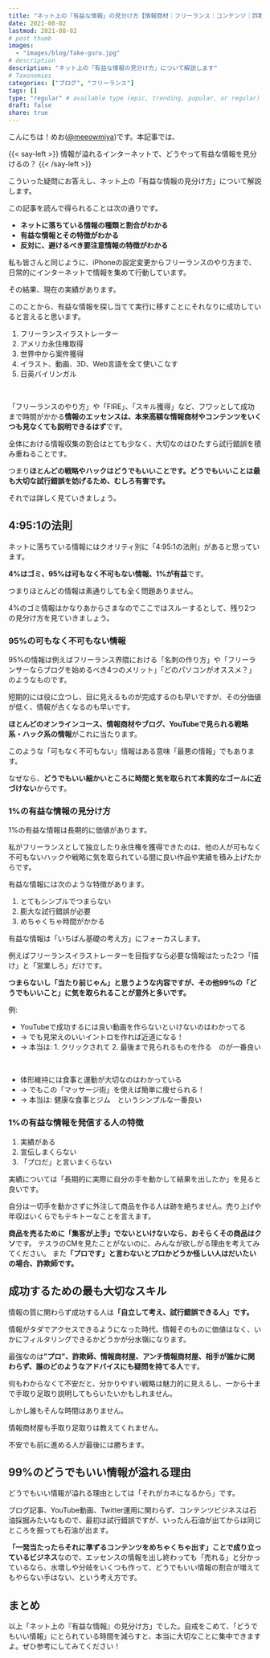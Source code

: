 ```yaml
---
title: "ネット上の「有益な情報」の見分け方【情報商材｜フリーランス｜コンテンツ｜詐欺】"
date: 2021-08-02
lastmod: 2021-08-02
# post thumb
images:
  - "images/blog/fake-guru.jpg"
# description
description: "ネット上の「有益な情報の見分け方」について解説します"
# Taxonomies
categories: ["ブログ", "フリーランス"]
tags: []
type: "regular" # available type (epic, trending, popular, or regular)
draft: false
share: true
---
```


こんにちは！めお(<u><a href="https://twitter.com/meeowmiya" target="_blank">@meeowmiya</a></u>)です。本記事では、

{{< say-left >}}
情報が溢れるインターネットで、どうやって有益な情報を見分けるの？
{{< /say-left >}}

こういった疑問にお答えし、ネット上の「有益な情報の見分け方」について解説します。

この記事を読んで得られることは次の通りです。

* **ネットに落ちている情報の種類と割合がわかる**
* **有益な情報とその特徴がわかる**
* **反対に、避けるべき要注意情報の特徴がわかる**

私も皆さんと同じように、iPhoneの設定変更からフリーランスのやり方まで、日常的にインターネットで情報を集めて行動しています。

その結果、現在の実績があります。

このことから、有益な情報を探し当てて実行に移すことにそれなりに成功していると言えると思います。

1. フリーランスイラストレーター
2. アメリカ永住権取得
3. 世界中から案件獲得
4. イラスト、動画、3D、Web言語を全て使いこなす
5. 日英バイリンガル

<br>

「フリーランスのやり方」や「FIRE」、「スキル獲得」など、フワッとして成功まで時間がかかる<span class="keiko-red">**情報のエッセンスは、本来高額な情報商材やコンテンツをいくつも見なくても説明できるはず**</span>です。

全体における情報収集の割合はとても少なく、大切なのはひたすら試行錯誤を積み重ねることです。

つまり<span class="keiko-red">**ほとんどの戦略やハックはどうでもいいことです。どうでもいいことは最も大切な試行錯誤を妨げるため、むしろ有害です。**</span>

それでは詳しく見ていきましょう。

## 4:95:1の法則

ネットに落ちている情報にはクオリティ別に「4:95:1の法則」があると思っています。

<span class="keiko-red">**4%はゴミ、95%は可もなく不可もない情報、1%が有益**</span>です。

つまりほとんどの情報は素通りしても全く問題ありません。

4%のゴミ情報はかなりあからさまなのでここではスルーするとして、残り2つの見分け方を見ていきましょう。


### 95%の可もなく不可もない情報

95%の情報は例えばフリーランス界隈における「名刺の作り方」や「フリーランサーならブログを始めるべき4つのメリット」「どのパソコンがオススメ？」のようなものです。

短期的には役に立つし、目に見えるものが完成するのも早いですが、その分価値が低く、情報が古くなるのも早いです。

<span class="keiko-red">**ほとんどのオンラインコース、情報商材やブログ、YouTubeで見られる戦略系・ハック系の情報**</span>がこれに当たります。

このような「可もなく不可もない」情報はある意味「最悪の情報」でもあります。

なぜなら、<span class="keiko-red">**どうでもいい細かいところに時間と気を取られて本質的なゴールに近づけない**</span>からです。

### 1%の有益な情報の見分け方

1%の有益な情報は長期的に価値があります。

私がフリーランスとして独立したり永住権を獲得できたのは、他の人が可もなく不可もないハックや戦略に気を取られている間に良い作品や実績を積み上げたからです。

有益な情報には次のような特徴があります。

1. とてもシンプルでつまらない
2. 膨大な試行錯誤が必要
3. めちゃくちゃ時間がかかる

有益な情報は「いちばん基礎の考え方」にフォーカスします。

例えばフリーランスイラストレーターを目指すなら必要な情報はたった2つ「描け」と「営業しろ」だけです。

<span class="keiko-red">**つまらないし「当たり前じゃん」と思うような内容ですが、その他99%の「どうでもいいこと」に気を取られることが意外と多いです。**</span>

例:
* YouTubeで成功するには良い動画を作らないといけないのはわかってる
* → でも見栄えのいいイントロを作れば近道になる！
* → 本当は: 1. クリックされて 2. 最後まで見られるものを作る　のが一番良い

<br>

* 体形維持には食事と運動が大切なのはわかっている
* → でもこの「マッサージ術」を使えば簡単に痩せられる！
* → 本当は: 健康な食事とジム　というシンプルな一番良い

### 1%の有益な情報を発信する人の特徴

1. 実績がある
2. 宣伝しまくらない
3. 「プロだ」と言いまくらない

実績については「長期的に実際に自分の手を動かして結果を出したか」を見ると良いです。

自分は一切手を動かさずに外注して商品を作る人は跡を絶ちません。売り上げや年収はいくらでもテキトーなことを言えます。

<span class="keiko-red">**商品を売るために「集客が上手」でないといけないなら、おそらくその商品はクソ**</span>です。
テスラのCMを見たことがないのに、みんなが欲しがる理由を考えてみてください。
また<span class="keiko-red">**「プロです」と言わないとプロかどうか怪しい人はだいたいの場合、詐欺師です。**</span>

## 成功するための最も大切なスキル

情報の質に関わらず成功する人は<span class="keiko-red">**「自立して考え、試行錯誤できる人」です。**</span>

情報がタダでアクセスできるようになった時代、情報そのものに価値はなく、いかにフィルタリングできるかどうかが分水嶺になります。

最強なのは<span class="keiko-red">**”プロ”、詐欺師、情報商材屋、アンチ情報商材屋、相手が誰かに関わらず、誰のどのようなアドバイスにも疑問を持てる人**</span>です。

何もわからなくて不安だと、分かりやすい戦略は魅力的に見えるし、一から十まで手取り足取り説明してもらいたいかもしれません。

しかし誰もそんな時間はありません。

情報商材屋も手取り足取りは教えてくれません。

不安でも前に進める人が最後には勝ちます。

## 99%のどうでもいい情報が溢れる理由

どうでもいい情報が溢れる理由としては「それがカネになるから」です。

ブログ記事、YouTube動画、Twitter運用に関わらず、コンテンツビジネスは石油採掘みたいなもので、最初は試行錯誤ですが、いったん石油が出てからは同じところを掘っても石油が出ます。

<span class="keiko-red">**「一発当たったらそれに準ずるコンテンツをめちゃくちゃ出す」ことで成り立っているビジネス**</span>なので、エッセンスの情報を出し終わっても「売れる」と分かっているなら、水増しや分岐をいくつも作って、どうでもいい情報の割合が増えてもやらない手はない、という考え方です。

## まとめ

以上「ネット上の『有益な情報』の見分け方」でした。自戒をこめて、「どうでもいい情報」にとられている時間を減らすと、本当に大切なことに集中できますよ。ぜひ参考にしてみてください！